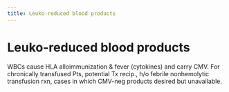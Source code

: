 ```yaml
---
title: Leuko-reduced blood products
---
```

# Leuko-reduced blood products

WBCs cause HLA alloimmunization & fever (cytokines) and carry CMV. For chronically transfused Pts, potential Tx recip., h/o febrile nonhemolytic transfusion rxn, cases in which CMV-neg products desired but unavailable.
